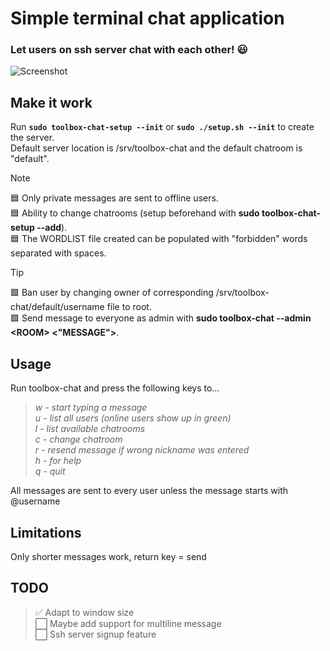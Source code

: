 # Simple terminal chat application
### Let users on ssh server chat with each other! :smiley:<br>
![Screenshot](https://github.com/william-andersson/chat/blob/main/Screenshot2.png)

## Make it work

Run **`sudo toolbox-chat-setup --init`** or **`sudo ./setup.sh --init`** to create the server.<br>
Default server location is /srv/toolbox-chat and the default chatroom is "default".<br>


> [!NOTE]
> :blue_square: Only private messages are sent to offline users.<br>
> :blue_square: Ability to change chatrooms (setup beforehand with **sudo toolbox-chat-setup --add**).<br>
> :blue_square: The WORDLIST file created can be populated with "forbidden" words separated with spaces.<br>

>[!TIP]
> :green_square: Ban user by changing owner of corresponding /srv/toolbox-chat/default/username file to root.<br>
> :green_square: Send message to everyone as admin with **sudo toolbox-chat --admin \<ROOM\> \<"MESSAGE"\>**.<br>

## Usage
Run toolbox-chat and press the following keys to...

> *w - start typing a message*<br>
> *u - list all users (online users show up in green)*<br>
> *l - list available chatrooms*<br>
> *c - change chatroom*<br>
> *r - resend message if wrong nickname was entered*<br>
> *h - for help*<br>
> *q - quit*<br>

All messages are sent to every user unless the message starts with @username<br>

## Limitations

Only shorter messages work, return key = send

## TODO

> :white_check_mark: Adapt to window size<br>
> :white_large_square: Maybe add support for multiline message<br>
> :white_large_square: Ssh server signup feature
